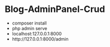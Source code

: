 <h1>Blog-AdminPanel-Crud</h1>
<ul>
<li>composer install</li>
<li>php admin serve</li>
<li>localhost:127.0.0.1:8000</li>
<li>http://127.0.0.1:8000/admin</li>
</ul>
